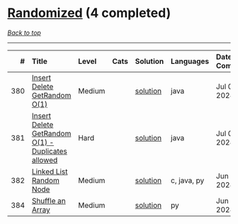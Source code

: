 # [Randomized](<https://leetcode.com/tag/Randomized/>) (4 completed)

*[Back to top](<../../README.md>)*

------

|   # | Title                                                                                                                              | Level   | Cats   | Solution                                                                    | Languages   | Date Complete   |
|----:|:-----------------------------------------------------------------------------------------------------------------------------------|:--------|:-------|:----------------------------------------------------------------------------|:------------|:----------------|
| 380 | [Insert Delete GetRandom O(1)](<https://leetcode.com/problems/insert-delete-getrandom-o1>)                                         | Medium  |        | [solution](<../_380. Insert Delete GetRandom O(1).md>)                      | java        | Jul 05, 2024    |
| 381 | [Insert Delete GetRandom O(1) - Duplicates allowed](<https://leetcode.com/problems/insert-delete-getrandom-o1-duplicates-allowed>) | Hard    |        | [solution](<../_381. Insert Delete GetRandom O(1) - Duplicates allowed.md>) | java        | Jul 05, 2024    |
| 382 | [Linked List Random Node](<https://leetcode.com/problems/linked-list-random-node>)                                                 | Medium  |        | [solution](<../_382. Linked List Random Node.md>)                           | c, java, py | Jun 21, 2024    |
| 384 | [Shuffle an Array](<https://leetcode.com/problems/shuffle-an-array>)                                                               | Medium  |        | [solution](<../_384. Shuffle an Array.md>)                                  | py          | Jun 28, 2024    |